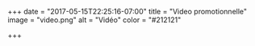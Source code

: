 +++
date = "2017-05-15T22:25:16-07:00"
title = "Video promotionnelle"
image = "video.png"
alt = "Vidéo"
color = "#212121"

+++
